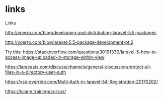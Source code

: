 # links
Links

http://voerro.com/blog/developing-and-distributing-laravel-5.5-packages

http://voerro.com/blog/laravel-5.5-package-development-pt.2



Try this:
https://stackoverflow.com/questions/30191330/laravel-5-how-to-access-image-uploaded-in-storage-within-view

https://laracasts.com/discuss/channels/general-discussion/protect-all-files-in-a-directory-user-auth

https://ysk-override.com/Multi-Auth-in-laravel-54-Registration-20170202/

https://loiane.training/cursos/
